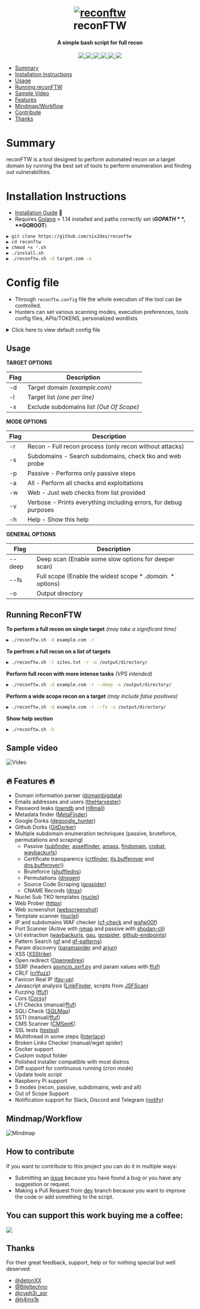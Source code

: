 <h1 align="center">
  <br>
  <a href="https://github.com/six2dez/reconftw"><img src="https://github.com/six2dez/reconftw/blob/main/images/banner.png" alt="reconftw"></a>
  <br>
  reconFTW
  <br>
</h1>

<h4 align="center">A simple bash script for full recon</h4>

<p align="center">
  <a href="https://github.com/six2dez/reconftw/releases/tag/v1.2.0">
    <img src="https://img.shields.io/badge/release-v1.2.0-green">
  </a>
   </a>
  <a href="https://www.gnu.org/licenses/gpl-3.0.en.html">
      <img src="https://img.shields.io/badge/license-GPL3-_red.svg">
  </a>
  <a href="https://twitter.com/Six2dez1">
    <img src="https://img.shields.io/badge/twitter-%40Six2dez1-blue">
  </a>
    <a href="https://github.com/six2dez/reconftw/issues?q=is%3Aissue+is%3Aclosed">
    <img src="https://img.shields.io/github/issues-closed-raw/six2dez/reconftw.svg">
  </a>
  <a href="https://github.com/six2dez/reconftw/wiki">
    <img src="https://img.shields.io/badge/doc-wiki-blue.svg">
  </a>
  <a href="https://t.me/joinchat/H5bAaw3YbzzmI5co">
    <img src="https://img.shields.io/badge/telegram-@ReconFTW-blue.svg">
  </a>
</p>

- [Summary](#summary)
- [Installation Instructions](#installation-instructions)
- [Usage](#usage)
- [Running reconFTW](#running-reconftw)
- [Sample Video](#sample-video)
- [Features](#fire-features-fire)
- [Mindmap/Workflow](#mindmapworkflow)
- [Contribute](#how-to-contribute)
- [Thanks](#thanks)

# Summary

reconFTW is a tool designed to perform automated recon on a target domain by running the best set of tools to perform enumeration and finding out vulnerabilities.

# Installation Instructions

- [Installation Guide](https://github.com/six2dez/reconftw/wiki) :book:
- Requires [Golang](https://golang.org/dl/) > 1.14 installed and paths correctly set (**$GOPATH**, **$GOROOT**)

```bash
▶ git clone https://github.com/six2dez/reconftw
▶ cd reconftw
▶ chmod +x *.sh
▶ ./install.sh
▶ ./reconftw.sh -d target.com -a
```
# Config file
- Through ```reconftw.config``` file the whole execution of the tool can be controlled.
- Hunters can set various scanning modes, execution preferences, tools config files, APIs/TOKENS, personalized wordlists

<details>
 <br><br>
 <summary>Click here to view default config file</summary>   
 
```yaml
#################################################################
#			reconFTW config file			#
#################################################################

# TERM COLOURS
bred='\033[1;31m'
bblue='\033[1;34m'
bgreen='\033[1;32m'
yellow='\033[0;33m'
red='\033[0;31m'
blue='\033[0;34m'
green='\033[0;32m'
reset='\033[0m'

# General values
tools=~/Tools
NPROC=$(nproc || echo -n 1)
output=${dir}/Recon/${domain}

# Tools config files
#NOTIFY_CONFIG=~/.config/notify/notify.conf # No need to define
#SUBFINDER_CONFIG=~/.config/subfinder/config.yaml # No need to define
AMASS_CONFIG=~/.config/amass/config.ini
GITHUB_TOKENS=${tools}/.github_tokens

# APIs/TOKENS
SHODAN_API_KEY=XXXXXXXXXXXXX
XSS_SERVER=reconftw.xss.ht
COLLAB_SERVER=webhook.site/e3d6156b
findomain_virustotal_token=XXXXXXXXXXXXXXXXX
findomain_spyse_token=XXXXXXXXXXXXXXXXX
findomain_securitytrails_token=XXXXXXXXXXXXXXXXX
findomain_fb_token=XXXXXXXXXXXXXXXXX

# File descriptors
DEBUG_STD="&>/dev/null"
DEBUG_ERROR="2>/dev/null"

# Steps
DORKS=true
SUBCRT=true
SUBBRUTE=true
SUBSCRAPING=true
SUBPERMUTE=true
SUBTAKEOVER=true
WEBPROBEFULL=true
WEBSCREENSHOT=true
PORTSCANNER=true
PORTSCAN_PASSIVE=true
PORTSCAN_ACTIVE=true
NUCLEICHECK=true
URL_GF=true
JSCHECKS=true
PARAMS=true
XSS=true
GITHUB=true
FAVICON=true
FUZZ=true
CMS_SCANNER=true
CORS=true
TEST_SSL=true
OPEN_REDIRECT=true
SSRF_CHECKS=true
CRLF_CHECKS=true
LFI=true
SSTI=true
SQLI=true
BROKENLINKS=true
WORDLIST=true

# Extra features
NOTIFICATION=false
DEEP=false
FULLSCOPE=false
DIFF=false
REMOVETMP=false

## HTTP options
COOKIE=""
HEADER="User-Agent: Mozilla/5.0 (X11; Linux x86_64; rv:72.0) Gecko/20100101 Firefox/72.0"

# lists
fuzz_wordlist=${tools}/fuzz_wordlist.txt
lfi_wordlist=${tools}/lfi_wordlist.txt
subs_wordlist=${tools}/subdomains.txt
resolvers=${tools}/resolvers.txt
``` 
</details>












## Usage

**TARGET OPTIONS**

| Flag | Description |
|------|-------------|
| -d | Target domain *(example.com)*  |
| -l | Target list *(one per line)* |
| -x | Exclude subdomains list *(Out Of Scope)* |

**MODE OPTIONS**

| Flag | Description |
|------|-------------|
| -r | Recon - Full recon process (only recon without attacks) |
| -s | Subdomains - Search subdomains, check tko and web probe |
| -p | Passive - Performs only passive steps |
| -a | All - Perform all checks and exploitations |
| -w | Web - Just web checks from list provided |
| -v | Verbose - Prints everything including errors, for debug purposes |
| -h | Help - Show this help |

**GENERAL OPTIONS**

| Flag | Description |
|------|-------------|
| --deep | Deep scan (Enable some slow options for deeper scan) |
| --fs   | Full scope (Enable the widest scope * *.domain.* * options) |
| -o |  Output directory |

## Running ReconFTW

**To perform a full recon on single target** *(may take a significant time)*

```bash
▶ ./reconftw.sh -d example.com -r
```

**To perfrom a full recon on a list of targets**

```bash
▶ ./reconftw.sh -l sites.txt -r -o /output/directory/
```

**Perform full recon with more intense tasks** *(VPS intended)*

```bash
▶ ./reconftw.sh -d example.com -r --deep -o /output/directory/
```

**Perform a wide scope recon on a target**   *(may include false positives)*

```bash
▶ ./reconftw.sh -d example.com -r --fs -o /output/directory/
```

**Show help section**

```bash
▶ ./reconftw.sh -h
```

## Sample video

![Video](images/reconftw_timelapse.gif)

## :fire: Features :fire:

- Domain information parser ([domainbigdata](https://domainbigdata.com/))
- Emails addresses and users ([theHarvester](https://github.com/laramies/theHarvester))
- Password leaks ([pwndb](https://github.com/davidtavarez/pwndb) and [H8mail](https://github.com/khast3x/h8mail))
- Metadata finder ([MetaFinder](https://github.com/Josue87/MetaFinder))
- Google Dorks ([degoogle_hunter](https://github.com/six2dez/degoogle_hunter))
- Github Dorks ([GitDorker](https://github.com/obheda12/GitDorker))  
- Multiple subdomain enumeration techniques (passive, bruteforce, permutations and scraping)
  - Passive ([subfinder](https://github.com/projectdiscovery/subfinder), [assetfinder](https://github.com/tomnomnom/assetfinder), [amass](https://github.com/OWASP/Amass), [findomain](https://github.com/Findomain/Findomain), [crobat](https://github.com/cgboal/sonarsearch), [waybackurls](https://github.com/tomnomnom/waybackurls))
  - Certificate transparency ([crtfinder](https://github.com/eslam3kl/crtfinder), [tls.bufferover](tls.bufferover.run) and [dns.bufferover](dns.bufferover.run)))
  - Bruteforce ([shuffledns](https://github.com/projectdiscovery/shuffledns))  
  - Permutations ([dnsgen](https://github.com/ProjectAnte/dnsgen))  
  - Source Code Scraping ([gospider](https://github.com/jaeles-project/gospider))  
  - CNAME Records ([dnsx](https://github.com/projectdiscovery/dnsx))
- Nuclei Sub TKO templates ([nuclei](https://github.com/projectdiscovery/nuclei))  
- Web Prober ([httpx](https://github.com/projectdiscovery/httpx))  
- Web screenshot ([webscreenshot](https://github.com/maaaaz/webscreenshot))  
- Template scanner ([nuclei](https://github.com/projectdiscovery/nuclei))  
- IP and subdomains WAF checker ([cf-check](https://github.com/dwisiswant0/cf-check) and [wafw00f](https://github.com/EnableSecurity/wafw00f))
- Port Scanner (Active with [nmap](https://github.com/nmap/nmap) and passive with [shodan-cli](https://cli.shodan.io/))  
- Url extraction ([waybackurls](https://github.com/tomnomnom/waybackurls), [gau](https://github.com/lc/gau), [gospider](https://github.com/jaeles-project/gospider), [github-endpoints](https://gist.github.com/six2dez/d1d516b606557526e9a78d7dd49cacd3))  
- Pattern Search ([gf](https://github.com/tomnomnom/gf) and [gf-patterns](https://github.com/1ndianl33t/Gf-Patterns))  
- Param discovery ([paramspider](https://github.com/devanshbatham/ParamSpider) and [arjun](https://github.com/s0md3v/Arjun))  
- XSS ([XSStrike](https://github.com/s0md3v/XSStrike))  
- Open redirect ([Openredirex](https://github.com/devanshbatham/OpenRedireX))  
- SSRF (headers [asyncio_ssrf.py](https://gist.github.com/h4ms1k/adcc340495d418fcd72ec727a116fea2) and param values with [ffuf](https://github.com/ffuf/ffuf))  
- CRLF ([crlfuzz](https://github.com/dwisiswant0/crlfuzz))  
- Favicon Real IP ([fav-up](https://github.com/pielco11/fav-up))  
- Javascript analysis ([LinkFinder](https://github.com/GerbenJavado/LinkFinder), scripts from [JSFScan](https://github.com/KathanP19/JSFScan.sh))  
- Fuzzing ([ffuf](https://github.com/ffuf/ffuf))  
- Cors ([Corsy](https://github.com/s0md3v/Corsy)) 
- LFI Checks (manual/[ffuf](https://github.com/ffuf/ffuf)) 
- SQLi Check ([SQLMap](https://github.com/sqlmapproject/sqlmap)) 
- SSTI (manual/[ffuf](https://github.com/ffuf/ffuf)) 
- CMS Scanner ([CMSeeK](https://github.com/Tuhinshubhra/CMSeeK))
- SSL tests ([testssl](https://github.com/drwetter/testssl.sh))  
- Multithread in some steps ([Interlace](https://github.com/codingo/Interlace))  
- Broken Links Checker (manual/wget spider)
- Docker support  
- Custom output folder  
- Polished installer compatible with most distros  
- Diff support for continuous running (cron mode) 
- Update tools script  
- Raspberry Pi support  
- 5 modes (recon, passive, subdomains, web and all)
- Out of Scope Support
- Notification support for Slack, Discord and Telegram ([notify](https://github.com/projectdiscovery/notify))

## Mindmap/Workflow

![Mindmap](images/mindmap.png)

## How to contribute

If you want to contribute to this project you can do it in multiple ways:
- Submitting an [issue](https://github.com/six2dez/reconftw/issues/new/choose) because you have found a bug or you have any suggestion or request.
- Making a Pull Request from [dev](https://github.com/six2dez/reconftw/tree/dev) branch because you want to improve the code or add something to the script.

## You can support this work buying me a coffee:  

[<img src="https://cdn.buymeacoffee.com/buttons/v2/default-green.png">](https://www.buymeacoffee.com/six2dez)

## Thanks

For their great feedback, support, help or for nothing special but well deserved:

- [@detonXX](https://twitter.com/detonXX)
- [@Bileltechno](https://twitter.com/BilelEljaamii)
- [@cyph3r_asr](https://twitter.com/cyph3r_asr)
- [@h4ms1k](https://twitter.com/h4ms1k)
